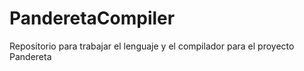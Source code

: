 # PanderetaCompiler
Repositorio para trabajar el lenguaje y el compilador para el proyecto Pandereta
